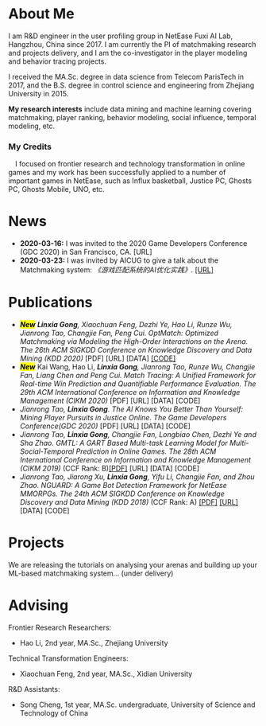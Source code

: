 # About Me
I am R&D engineer in the user profiling group in NetEase Fuxi AI Lab, Hangzhou, China since 2017.
I am currently the PI of matchmaking research and projects delivery, and I am the co-investigator in the player modeling and behavior tracing projects.

I received the MA.Sc. degree in data science from Telecom ParisTech in 2017, and the B.S. degree in control science and engineering from Zhejiang University in 2015.

<b>My research interests</b> include data mining and machine learning covering matchmaking, player ranking, behavior modeling, social influence, temporal modeling, etc.
        
### My Credits
&emsp;I focused on frontier research and technology transformation in online games and my work has been successfully applied to a number of important games in NetEase, such as Influx basketball, Justice PC, Ghosts PC, Ghosts Mobile, UNO, etc.

# News
- <b>2020-03-16:</b> I was invited to the 2020 Game Developers Conference (GDC 2020) in San Francisco, CA. [URL]
- <b>2020-03-23:</b> I was invited by AICUG to give a talk about the Matchmaking system: *《游戏匹配系统的AI优化实践》*. [\[URL\]](https://mp.weixin.qq.com/s/rPYfe2YYcTyUw2aSHjw_0g)

# Publications
- ***<mark>New</mark>*** *<strong>Linxia Gong</strong>, Xiaochuan Feng, Dezhi Ye, Hao Li, Runze Wu, Jianrong Tao, Changjie Fan, Peng Cui. OptMatch: Optimized Matchmaking via Modeling the High-Order Interactions on the Arena. The 26th ACM SIGKDD Conference on Knowledge Discovery and Data Mining (KDD 2020)* [PDF] [URL] [DATA] [[CODE]](./OptMatch/)
- ***<mark>New</mark>*** Kai Wang, Hao Li, *<strong>Linxia Gong</strong>, Jianrong Tao, Runze Wu, Changjie Fan, Liang Chen and Peng Cui. Match Tracing: A Unified Framework for Real-time Win Prediction and Quantifiable Performance Evaluation. The 29th ACM International Conference on Information and Knowledge Management (CIKM 2020)* [PDF] [URL] [DATA] [CODE]
- *Jianrong Tao, <strong>Linxia Gong</strong>. The AI Knows You Better Than Yourself: Mining Player Pursuits in Justice Online. The Game Developers Conference(GDC 2020)* [PDF] [URL] [DATA] [CODE]
- *Jianrong Tao, <strong>Linxia Gong</strong>, Changjie Fan, Longbiao Chen, Dezhi Ye and Sha Zhao. GMTL: A GART Based Multi-task Learning Model for Multi-Social-Temporal Prediction in Online Games. The 28th ACM International Conference on Information and Knowledge Management (CIKM 2019)* (CCF Rank: B)[\[PDF\]](./myPapers/CIKM2019_GMTL.pdf) [URL] [DATA] [CODE]
- *Jianrong Tao, Jiarong Xu, <strong>Linxia Gong</strong>, Yifu Li, Changjie Fan, and Zhou Zhao. NGUARD: A Game Bot Detection Framework for NetEase MMORPGs. The 24th ACM SIGKDD Conference on Knowledge Discovery and Data Mining (KDD 2018)* (CCF Rank: A) [\[PDF\]](./myPapers/KDD2018_NGUARD.pdf) [\[URL\]](http://www.kdd.org/kdd2018/accepted-papers/view/nguard-a-game-bot-detection-framework-for-netease-mmorpgs) [DATA] [CODE]
        
# Projects
We are releasing the tutorials on analysing your arenas and building up your ML-based matchmaking system... (under delivery) 

# Advising
Frontier Research Researchers:
- Hao Li, 2nd year, MA.Sc., Zhejiang University

Technical Transformation Engineers:
- Xiaochuan Feng, 2nd year, MA.Sc., Xidian University

R&D Assistants: 
- Song Cheng, 1st year, MA.Sc. undergraduate, University of Science and Technology of China

